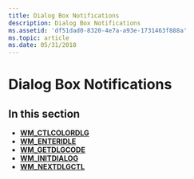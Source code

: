 ```yaml
---
title: Dialog Box Notifications
description: Dialog Box Notifications
ms.assetid: 'df51dad0-8320-4e7a-a93e-1731463f888a'
ms.topic: article
ms.date: 05/31/2018
---
```


# Dialog Box Notifications

## In this section

-   [**WM\_CTLCOLORDLG**](wm-ctlcolordlg.md)
-   [**WM\_ENTERIDLE**](wm-enteridle.md)
-   [**WM\_GETDLGCODE**](wm-getdlgcode.md)
-   [**WM\_INITDIALOG**](wm-initdialog.md)
-   [**WM\_NEXTDLGCTL**](wm-nextdlgctl.md)

 

 




